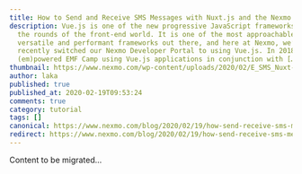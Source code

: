 ```yaml
---
title: How to Send and Receive SMS Messages with Nuxt.js and the Nexmo SMS API
description: Vue.js is one of the new progressive JavaScript frameworks making
  the rounds of the front-end world. It is one of the most approachable,
  versatile and performant frameworks out there, and here at Nexmo, we’ve
  recently switched our Nexmo Developer Portal to using Vue.js. In 2018 we
  (em)powered EMF Camp using Vue.js applications in conjunction with […]
thumbnail: https://www.nexmo.com/wp-content/uploads/2020/02/E_SMS_Nuxt-js_1200x600.png
author: laka
published: true
published_at: 2020-02-19T09:53:24
comments: true
category: tutorial
tags: []
canonical: https://www.nexmo.com/blog/2020/02/19/how-send-receive-sms-messages-with-nuxt-js-dr
redirect: https://www.nexmo.com/blog/2020/02/19/how-send-receive-sms-messages-with-nuxt-js-dr
---
```

Content to be migrated...
